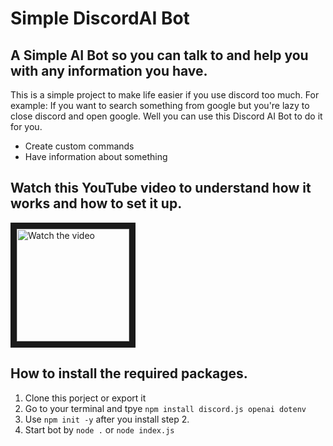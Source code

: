 # Simple DiscordAI Bot


## A Simple AI Bot so you can talk to and help you with any information you have.

This is a simple project to make life easier if you use discord too much. For example: If you want to search something from google but you're lazy to close discord and open google. Well you can use this Discord AI Bot to do it for you.

* Create custom commands
* Have information about something


## Watch this YouTube video to understand how it works and how to set it up.
<a href="https://youtu.be/ZcP_OiW1lRI" target="_blank">
  <img src="https://i.gyazo.com/f9923f7d376b60a4066fbb81bb360f0b.png" alt="Watch the video" wdith="240" height="180" border="10"></a>
  
  ## How to install the required packages.
  
  1. Clone this porject or export it
  2. Go to your terminal and tpye `npm install discord.js openai dotenv`
  3. Use `npm init -y` after you install step 2.
  4. Start bot by `node .` or `node index.js`
